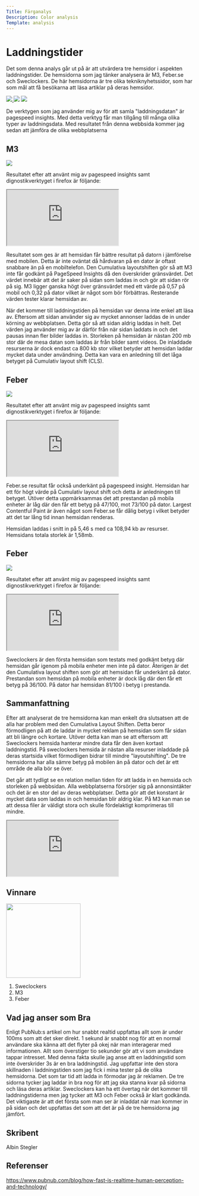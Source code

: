 ```yaml
---
Title: Färganalys
Description: Color analysis
Template: analysis
---
```


Laddningstider
==========================

Det som denna analys går ut på är att utvärdera tre hemsidor i aspekten laddningstider. De hemsidorna som jag tänker analysera är M3, Feber.se och Sweclockers. De här hemsidorna är tre olika tekniknyhetssidor, som har som mål att få besökarna att läsa artiklar på deras hemsidor.

<div class="container">
    <a href="https://m3.idg.se/">
        <img class="card one-third" src="..//assets/img/m3.png?q=10">
    </a>
    <a href="https://www.feber.se/">
        <img class="card one-third" src="..//assets/img/feber.jpg?q=10"></a>
    <a href="https://www.sweclockers.com/">
        <img class="card one-third" src="..//assets/img/sweclockers.png?q=10">
    </a>
</div>

De verktygen som jag använder mig av för att samla "laddningsdatan" är pagespeed insights. Med detta verktyg får man tillgång till många olika typer av laddningsdata. Med resultatet från denna webbsida kommer jag sedan att jämföra de olika webbplatserna

M3
--------------
<img src="..//assets/img/m3-shot.png?w=100&h=300&q=10">

Resultatet efter att använt mig av pagespeed insights samt dignostikverktyget i firefox är följande:

<iframe class="one-page-data" src="https://docs.google.com/spreadsheets/d/e/2PACX-1vSy9X1M5fS6tCIs7CH-Z5N0u1GRpgk545M8jc5UdH9RPHk_DndowmBFWTLynE4KZLaYVSAsNHlipof8/pubhtml?gid=1744635118&amp;single=true&amp;widget=true&amp;headers=false"></iframe>

Resultatet som ges är att hemsidan får bättre resultat på datorn i jämförelse med mobilen. Detta är inte oväntat då hårdvaran på en dator är oftast snabbare än på en mobiltelefon. Den Cumulativa layoutshiften gör så att M3 inte får godkänt på PageSpeed Insights då den överskrider gränsvärdet. Det värdet innebär att det är saker på sidan som laddas in och gör att sidan rör på sig. M3 ligger ganska högt över gränsvärdet med ett värde på 0,57 på mobil och 0,32 på dator vilket är något som bör förbättras. Resterande värden tester klarar hemsidan av.

När det kommer till laddningstiden på hemsidan var denna inte enkel att läsa av. Eftersom att sidan använder sig av mycket annonser laddas de in under körning av webbplatsen. Detta gör så att sidan aldrig laddas in helt. Det värden jag använder mig av är därför från när sidan laddats in och det pausas innan fler bilder laddas in. Storleken på hemsidan är nästan 200 mb stor där de mesa datan som laddas är från bilder samt videos. De inladdade resurserna är dock endast ca 800 kb stor vilket betyder att hemsidan laddar mycket data under användning. Detta kan vara en anledning till det låga betyget på Cumulativ layout shift (CLS).

Feber
--------------
<img src="..//assets/img/feber-shot.png?w=100&h=300&q=10">

Resultatet efter att använt mig av pagespeed insights samt dignostikverktyget i firefox är följande:

<iframe class="one-page-data" src="https://docs.google.com/spreadsheets/d/e/2PACX-1vSy9X1M5fS6tCIs7CH-Z5N0u1GRpgk545M8jc5UdH9RPHk_DndowmBFWTLynE4KZLaYVSAsNHlipof8/pubhtml?gid=595024197&amp;single=true&amp;widget=true&amp;headers=false"></iframe>


Feber.se resultat får också underkänt på pagespeed insight. Hemsidan har ett för högt värde på Cumulativ layout shift och detta är anledningen till betyget. Utöver detta uppmärksammas det att prestandan på mobila enheter är låg där den får ett betyg på 47/100, mot 73/100 på dator. Largest Contentful Paint är även något som Feber.se får dålig betyg i vilket betyder att det tar lång tid innan hemsidan renderas.

Hemsidan laddas i snitt in på 5,46 s med ca 108,94 kb av resurser. Hemsidans totala storlek är 1,58mb.

Feber
--------------
<img src="..//assets/img/sweclockers-shot.png?w=100&h=300&q=10">

Resultatet efter att använt mig av pagespeed insights samt dignostikverktyget i firefox är följande:

<iframe class="one-page-data" src="https://docs.google.com/spreadsheets/d/e/2PACX-1vSy9X1M5fS6tCIs7CH-Z5N0u1GRpgk545M8jc5UdH9RPHk_DndowmBFWTLynE4KZLaYVSAsNHlipof8/pubhtml?gid=309040085&amp;single=true&amp;widget=true&amp;headers=false"></iframe>

Sweclockers är den första hemsidan som testats med godkänt betyg där hemsidan går igenom på mobila enheter men inte på dator. Återigen är det den Cumulativa layout shiften som gör att hemsidan får underkänt på dator. Prestandan som hemsidan på mobila enheter är dock låg där den får ett betyg på 36/100. På dator har hemsidan 81/100 i betyg i prestanda.

Sammanfattning
---------------
Efter att analyserat de tre hemsidorna kan man enkelt dra slutsatsen att de alla har problem med den Cumulativa Layout Shiften. Detta beror förmodligen på att de laddar in mycket reklam på hemsidan som får sidan att bli längre och kortare. Utöver detta kan man se att eftersom att Sweclockers hemsida hanterar mindre data får den även kortast laddningstid. På sweclockers hemsida är nästan alla resurser inladdade på deras startsida vilket förmodligen bidrar till mindre "layoutshifting". De tre hemsidorna har alla sämre betyg på mobilen än på dator och det är ett område de alla bör se över.

Det går att tydligt se en relation mellan tiden för att ladda in en hemsida och storleken på webbsidan. Alla webbplatserna försörjer sig på annonsintäkter och det är en stor del av deras webbplatser. Detta gör att det konstant är mycket data som laddas in och hemsidan blir aldrig klar. På M3 kan man se att dessa filer är väldigt stora och skulle fördelaktigt komprimeras till mindre.

<iframe class="all-page-data" src="https://docs.google.com/spreadsheets/d/e/2PACX-1vSy9X1M5fS6tCIs7CH-Z5N0u1GRpgk545M8jc5UdH9RPHk_DndowmBFWTLynE4KZLaYVSAsNHlipof8/pubhtml?widget=true&amp;headers=false"></iframe>

Vinnare
-------------------

<img src="..//assets/img/podium.png?w=100&h=300&q=10" width="200px">


1. Sweclockers
2. M3
3. Feber

Vad jag anser som Bra
----------------------
Enligt PubNub:s artikel om hur snabbt realtid uppfattas allt som är under 100ms som att det sker direkt. 1 sekund är snabbt nog för att en normal användare ska känna att det flyter på okej när man interagerar med informationen. Allt som överstiger tio sekunder gör att vi som användare tappar intresset. Med denna fakta skulle jag anse att en laddningstid som inte överskrider 3s är en bra laddningstid. Jag uppfattar inte den stora skillnaden i laddningstiden som jag fick i mina tester på de olika hemsidorna. Det som tar tid att ladda in förmodar jag är reklamen. De tre sidorna tycker jag laddar in bra nog för att jag ska stanna kvar på sidorna och läsa deras artiklar. Sweclockers kan ha ett övertag när det kommer till laddningstiderna men jag tycker att M3 och Feber också är klart godkända. Det viktigaste är att det första som man ser är inladdat när man kommer in på sidan och det uppfattas det som att det är på de tre hemsidorna jag jämfört.

Skribent
--------------------
Albin Stegler

Referenser
---------------------
https://www.pubnub.com/blog/how-fast-is-realtime-human-perception-and-technology/
